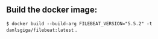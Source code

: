 ## Build the docker image:

`$ docker build --build-arg FILEBEAT_VERSION="5.5.2" -t danlsgiga/filebeat:latest` .
